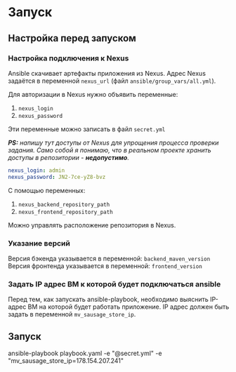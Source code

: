 # Запуск

## Настройка перед запуском

### Настройка подключения к Nexus

Ansible скачивает артефакты приложения из Nexus.
Адрес Nexus задаётся в переменной `nexus_url` (файл `ansible/group_vars/all.yml`).

Для авторизации в Nexus нужно объявить переменные:
1. `nexus_login`
2. `nexus_password`


Эти переменные можно записать в файл `secret.yml`

_**PS:** напишу тут доступы от Nexus для упрощения процесса проверки задания.
Само собой я понимаю, что в реальном проекте хранить доступы в репозитории - **недопустимо**._
```yaml
nexus_login: admin
nexus_password: JN2-7ce-yZ8-bvz
```

С помощью переменных:
1. `nexus_backend_repository_path`
2. `nexus_frontend_repository_path`

Можно управлять расположение репозитория в Nexus.

### Указание версий

Версия бэкенда указывается в переменной: `backend_maven_version`
Версия фронтенда указывается в переменной: `frontend_version`

### Задать IP адрес ВМ к которой будет подключаться ansible

Перед тем, как запускать ansible-playbook, необходимо выяснить IP-адрес ВМ на которой будет работать приложение.
IP адрес должен быть задать в переменной `mv_sausage_store_ip`.

## Запуск
ansible-playbook playbook.yaml -e "@secret.yml" -e "mv_sausage_store_ip=178.154.207.241"